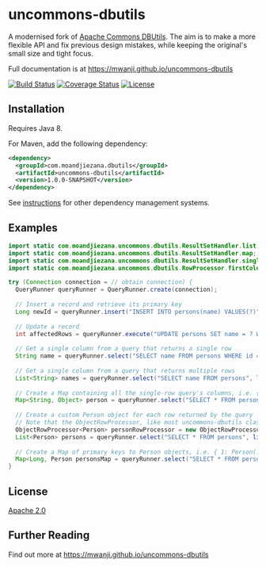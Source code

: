 # uncommons-dbutils

A modernised fork of [Apache Commons DBUtils](http://commons.apache.org/proper/commons-dbutils/). The aim is to make a more flexible API and fix previous design mistakes, while keeping the original's small size and tight focus.

Full documentation is at https://mwanji.github.io/uncommons-dbutils

[![Build Status](https://img.shields.io/travis/mwanji/uncommons-dbutils.svg)](https://travis-ci.org/mwanji/uncommons-dbutils) [![Coverage Status](https://img.shields.io/coveralls/mwanji/uncommons-dbutils.svg)](https://coveralls.io/r/mwanji/uncommons-dbutils?branch=master) [![License](https://img.shields.io/badge/license-Apache%20v2.0-lightgrey.svg)](http://www.apache.org/licenses/LICENSE-2.0)

## Installation

Requires Java 8.

For Maven, add the following dependency:

```xml
<dependency>
  <groupId>com.moandjiezana.dbutils</groupId>
  <artifactId>uncommons-dbutils</artifactId>
  <version>1.0.0-SNAPSHOT</version>
</dependency>
```
See [instructions](https://mwanji.github.io/uncommons-dbutils/dependency-info.html) for other dependency management systems.

## Examples

```java
import static com.moandjiezana.uncommons.dbutils.ResultSetHandler.list;
import static com.moandjiezana.uncommons.dbutils.ResultSetHandler.map;
import static com.moandjiezana.uncommons.dbutils.ResultSetHandler.single;
import static com.moandjiezana.uncommons.dbutils.RowProcessor.firstColumn;

try (Connection connection = // obtain connection) {
  QueryRunner queryRunner = QueryRunner.create(connection);
  
  // Insert a record and retrieve its primary key
  Long newId = queryRunner.insert("INSERT INTO persons(name) VALUES(?)", single(firstColumn()), "John");
  
  // Update a record
  int affectedRows = queryRunner.execute("UPDATE persons SET name = ? WHERE id = ?", "Thabiso", newId);
  
  // Get a single column from a query that returns a single row
  String name = queryRunner.select("SELECT name FROM persons WHERE id = ?", single(firstColumn()), 1L);
  
  // Get a single column from a query that returns multiple rows
  List<String> names = queryRunner.select("SELECT name FROM persons", list(firstColumn()), 1L);
  
  // Create a Map containing all the single-row query's columns, i.e. { "id": 1, "name": "John" }
  Map<String, Object> person = queryRunner.select("SELECT * FROM persons WHERE id = ?", single(new MapRowProcessor(), 1L);
  
  // Create a custom Person object for each row returned by the query
  // Note that the ObjectRowProcessor, like most uncommons-dbutils classes, can be reused across queries, QueryRunners and threads
  ObjectRowProcessor<Person> personRowProcessor = new ObjectRowProcessor<Person>(Person.class, ObjectRowProcessor.matching());
  List<Person> persons = queryRunner.select("SELECT * FROM persons", list(personRowProcessor));
  
  // Create a Map of primary keys to Person objects, i.e. { 1: Person(...), 2: Person(...) }
  Map<Long, Person personsMap = queryRunner.select("SELECT * FROM persons", ResultSetHandler.map("id", Long.class, personRowProcessor));
}
```

## License

[Apache 2.0](http://www.apache.org/licenses/LICENSE-2.0)

## Further Reading

Find out more at https://mwanji.github.io/uncommons-dbutils
